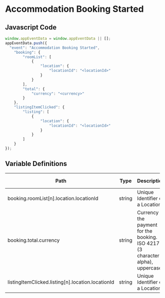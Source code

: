 # Accommodation Booking Started

### 

## Javascript Code
```js
window.appEventData = window.appEventData || [];
appEventData.push({
  "event": "Accommodation Booking Started",
    "booking": {
        "roomList": [
            {
                "location": {
                    "locationId": "<locationId>"
                }
            }
        ],
        "total": {
            "currency": "<currency>"
        }
    },
    "listingItemClicked": {
        "listing": [
            {
                "location": {
                    "locationId": "<locationId>"
                }
            }
        ]
    }
});
```

## Variable Definitions

|Path|Type|Description|Example|Pattern|Min Length|Max Length|Minimum|Maximum|Multiple Of|
| --- | --- | --- | --- | --- | --- | --- | --- | --- | --- |
|booking.roomList[n].location.locationId|string|Unique Identifier of a Location. |155, 65588, 987764448|||||||
|booking.total.currency|string|Currency of the payment for the booking. ISO 4217 \(3 character alpha\), uppercase |USD, CAD, GBP, CHF|^[A-Z]{3}$|3|3||||
|listingItemClicked.listing[n].location.locationId|string|Unique Identifier of a Location. |155, 65588, 987764448|||||||




